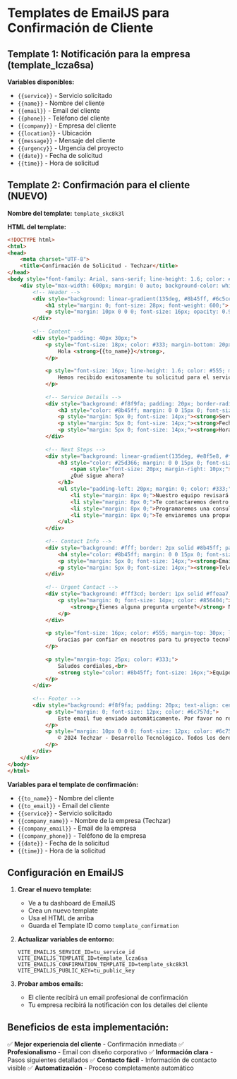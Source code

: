 # Templates de EmailJS para Confirmación de Cliente

## Template 1: Notificación para la empresa (template_lcza6sa)

**Variables disponibles:**
- `{{service}}` - Servicio solicitado
- `{{name}}` - Nombre del cliente
- `{{email}}` - Email del cliente
- `{{phone}}` - Teléfono del cliente
- `{{company}}` - Empresa del cliente
- `{{location}}` - Ubicación
- `{{message}}` - Mensaje del cliente
- `{{urgency}}` - Urgencia del proyecto
- `{{date}}` - Fecha de solicitud
- `{{time}}` - Hora de solicitud

## Template 2: Confirmación para el cliente (NUEVO)

**Nombre del template:** `template_skc8k3l`

**HTML del template:**
```html
<!DOCTYPE html>
<html>
<head>
    <meta charset="UTF-8">
    <title>Confirmación de Solicitud - Techzar</title>
</head>
<body style="font-family: Arial, sans-serif; line-height: 1.6; color: #333; margin: 0; padding: 0; background-color: #f4f4f4;">
    <div style="max-width: 600px; margin: 0 auto; background-color: white; box-shadow: 0 0 10px rgba(0,0,0,0.1);">
        <!-- Header -->
        <div style="background: linear-gradient(135deg, #8b45ff, #6c5ce7); color: white; padding: 30px; text-align: center;">
            <h1 style="margin: 0; font-size: 28px; font-weight: 600;">¡Gracias por tu solicitud!</h1>
            <p style="margin: 10px 0 0 0; font-size: 16px; opacity: 0.9;">Techzar - Desarrollo Tecnológico</p>
        </div>
        
        <!-- Content -->
        <div style="padding: 40px 30px;">
            <p style="font-size: 18px; color: #333; margin-bottom: 20px;">
                Hola <strong>{{to_name}}</strong>,
            </p>
            
            <p style="font-size: 16px; line-height: 1.6; color: #555; margin-bottom: 25px;">
                Hemos recibido exitosamente tu solicitud para el servicio de <strong style="color: #8b45ff;">{{service}}</strong>.
            </p>
            
            <!-- Service Details -->
            <div style="background: #f8f9fa; padding: 20px; border-radius: 8px; margin: 25px 0; border-left: 4px solid #8b45ff;">
                <h3 style="color: #8b45ff; margin: 0 0 15px 0; font-size: 18px;">Detalles de tu solicitud:</h3>
                <p style="margin: 5px 0; font-size: 14px;"><strong>Servicio:</strong> {{service}}</p>
                <p style="margin: 5px 0; font-size: 14px;"><strong>Fecha:</strong> {{date}}</p>
                <p style="margin: 5px 0; font-size: 14px;"><strong>Hora:</strong> {{time}}</p>
            </div>
            
            <!-- Next Steps -->
            <div style="background: linear-gradient(135deg, #e8f5e8, #f0f8f0); padding: 25px; border-radius: 8px; margin: 25px 0;">
                <h3 style="color: #25d366; margin: 0 0 15px 0; font-size: 18px; display: flex; align-items: center;">
                    <span style="font-size: 20px; margin-right: 10px;">📋</span>
                    ¿Qué sigue ahora?
                </h3>
                <ul style="padding-left: 20px; margin: 0; color: #333;">
                    <li style="margin: 8px 0;">Nuestro equipo revisará tu solicitud detalladamente</li>
                    <li style="margin: 8px 0;">Te contactaremos dentro de las próximas <strong>24 horas</strong></li>
                    <li style="margin: 8px 0;">Programaremos una consulta para discutir tu proyecto</li>
                    <li style="margin: 8px 0;">Te enviaremos una propuesta personalizada</li>
                </ul>
            </div>
            
            <!-- Contact Info -->
            <div style="background: #fff; border: 2px solid #8b45ff; padding: 20px; border-radius: 8px; margin: 25px 0;">
                <h4 style="color: #8b45ff; margin: 0 0 15px 0; font-size: 16px;">📞 Información de Contacto</h4>
                <p style="margin: 5px 0; font-size: 14px;"><strong>Email:</strong> <a href="mailto:{{company_email}}" style="color: #8b45ff; text-decoration: none;">{{company_email}}</a></p>
                <p style="margin: 5px 0; font-size: 14px;"><strong>Teléfono:</strong> {{company_phone}}</p>
            </div>
            
            <!-- Urgent Contact -->
            <div style="background: #fff3cd; border: 1px solid #ffeaa7; padding: 15px; border-radius: 6px; margin: 20px 0;">
                <p style="margin: 0; font-size: 14px; color: #856404;">
                    <strong>¿Tienes alguna pregunta urgente?</strong> No dudes en contactarnos directamente a {{company_email}}
                </p>
            </div>
            
            <p style="font-size: 16px; color: #555; margin-top: 30px; line-height: 1.6;">
                Gracias por confiar en nosotros para tu proyecto tecnológico. Estamos emocionados de trabajar contigo.
            </p>
            
            <p style="margin-top: 25px; color: #333;">
                Saludos cordiales,<br>
                <strong style="color: #8b45ff; font-size: 16px;">Equipo {{company_name}}</strong>
            </p>
        </div>
        
        <!-- Footer -->
        <div style="background: #f8f9fa; padding: 20px; text-align: center; border-top: 1px solid #e9ecef;">
            <p style="margin: 0; font-size: 12px; color: #6c757d;">
                Este email fue enviado automáticamente. Por favor no respondas a este mensaje.
            </p>
            <p style="margin: 10px 0 0 0; font-size: 12px; color: #6c757d;">
                © 2024 Techzar - Desarrollo Tecnológico. Todos los derechos reservados.
            </p>
        </div>
    </div>
</body>
</html>
```

**Variables para el template de confirmación:**
- `{{to_name}}` - Nombre del cliente
- `{{to_email}}` - Email del cliente
- `{{service}}` - Servicio solicitado
- `{{company_name}}` - Nombre de la empresa (Techzar)
- `{{company_email}}` - Email de la empresa
- `{{company_phone}}` - Teléfono de la empresa
- `{{date}}` - Fecha de la solicitud
- `{{time}}` - Hora de la solicitud

## Configuración en EmailJS

1. **Crear el nuevo template:**
   - Ve a tu dashboard de EmailJS
   - Crea un nuevo template
   - Usa el HTML de arriba
   - Guarda el Template ID como `template_confirmation`

2. **Actualizar variables de entorno:**
   ```env
   VITE_EMAILJS_SERVICE_ID=tu_service_id
   VITE_EMAILJS_TEMPLATE_ID=template_lcza6sa
   VITE_EMAILJS_CONFIRMATION_TEMPLATE_ID=template_skc8k3l
   VITE_EMAILJS_PUBLIC_KEY=tu_public_key
   ```

3. **Probar ambos emails:**
   - El cliente recibirá un email profesional de confirmación
   - Tu empresa recibirá la notificación con los detalles del cliente

## Beneficios de esta implementación:

✅ **Mejor experiencia del cliente** - Confirmación inmediata
✅ **Profesionalismo** - Email con diseño corporativo
✅ **Información clara** - Pasos siguientes detallados
✅ **Contacto fácil** - Información de contacto visible
✅ **Automatización** - Proceso completamente automático